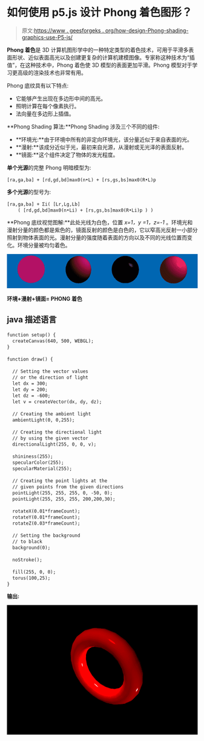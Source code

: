 # 如何使用 p5.js 设计 Phong 着色图形？

> 原文:[https://www . geesforgeks . org/how-design-Phong-shading-graphics-use-P5-js/](https://www.geeksforgeeks.org/how-to-design-phong-shading-graphics-using-p5-js/)

**Phong 着色**是 3D 计算机图形学中的一种特定类型的着色技术，可用于平滑多表面形状、近似表面高光以及创建更复杂的计算机建模图像。专家称这种技术为“插值”，在这种技术中，Phong 着色使 3D 模型的表面更加平滑。Phong 模型对于学习更高级的渲染技术也非常有用。

Phong 底纹具有以下特点:

*   它能够产生出现在多边形中间的高光。
*   照明计算在每个像素执行。
*   法向量在多边形上插值。

**Phong Shading 算法:**Phong Shading 涉及三个不同的组件:

*   **环境光:**由于环境中所有的非定向环境光，该分量近似于来自表面的光。
*   **漫射:**该成分近似于光，最初来自光源，从漫射或无光泽的表面反射。
*   **镜面:**这个组件决定了物体的发光程度。

**单个光源**的完整 Phong 明暗模型为:

```
[ra,ga,ba] + [rd,gd,bd]max0(n•L) + [rs,gs,bs]max0(R•L)p
```

**多个光源**的型号为:

```
[ra,ga,ba] + Σi( [Lr,Lg,Lb] 
    ( [rd,gd,bd]max0(n•Li) + [rs,gs,bs]max0(R•Li)p ) )
```

**Phong 底纹视觉图解:**此处光线为白色，位置 *x=1，y =1，z=-1* 。环境光和漫射分量的颜色都是紫色的，镜面反射的颜色是白色的，它以窄高光反射一小部分照射到物体表面的光。漫射分量的强度随着表面的方向以及不同的光线位置而变化。环境分量被均匀着色。

![](img/4d05a5834403f57ee9a9dda942347e8e.png)

**环境+漫射+镜面= PHONG 着色**

## java 描述语言

```
function setup() {
  createCanvas(640, 500, WEBGL);
}

function draw() {

  // Setting the vector values 
  // or the direction of light
  let dx = 300;
  let dy = 200;
  let dz = -600;
  let v = createVector(dx, dy, dz);

  // Creating the ambient light 
  ambientLight(0, 0,255);

  // Creating the directional light
  // by using the given vector
  directionalLight(255, 0, 0, v);

  shininess(255);
  specularColor(255);
  specularMaterial(255);

  // Creating the point lights at the
  // given points from the given directions
  pointLight(255, 255, 255, 0, -50, 0);
  pointLight(255, 255, 255, 200,200,30);

  rotateX(0.01*frameCount);
  rotateY(0.01*frameCount);
  rotateZ(0.03*frameCount);

  // Setting the background
  // to black
  background(0);

  noStroke();

  fill(255, 0, 0);
  torus(100,25);
}
```

**输出:**

![](img/70eba14f462dfcd367ab5557f204e20c.png)